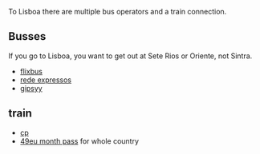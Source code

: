 
To Lisboa there are multiple bus operators and a train connection.


## Busses

If you go to Lisboa, you want to get out at Sete Rios or Oriente, not Sintra.

- [flixbus](https://shop.global.flixbus.com/search?departureCity=74923e7b-3ace-43d2-8278-41ee00193a85&arrivalCity=14eefc82-b630-4aea-88dc-eb91e0b9d482&route=Porto-Lisbon)
- [rede expressos](https://rede-expressos.pt/en/)
- [gipsyy](https://tickets.gipsyy.com/connections/results?departure_station_code=PTOPOPGA&arrival_station_code=PTLISLOR)

## train

- [cp](https://www.cp.pt/passageiros/pt)
- [49eu month pass](https://www.cp.pt/passageiros/pt/consultar-horarios/precos/ferroviario-nacional) for whole country
